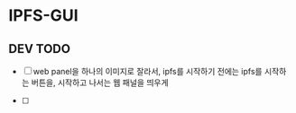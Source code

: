 # IPFS-GUI

## DEV TODO

- [ ] web panel을 하나의 이미지로 잘라서, ipfs를 시작하기 전에는 ipfs를 시작하는 버튼을, 시작하고 나서는 웹 패널을 띄우게

- [ ] 


